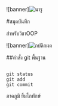 ![banner]![นารู](https://github.com/BabyTsto/BabyTsto.github.io/assets/159879272/c029b333-cafb-4181-93f2-e144b6b23bc3)


#สมุดบันทึก

สำหรับวิชาOOP

![banner]![กปดิกผด](https://github.com/BabyTsto/BabyTsto.github.io/assets/159879272/3ea71d2c-9443-4a27-a7bd-797124a69652)


##คำสั่ง git พื้นฐาน
```

git status
git add
git commit
```


ภาคภูมิ ยิ้มโกทักษ์
